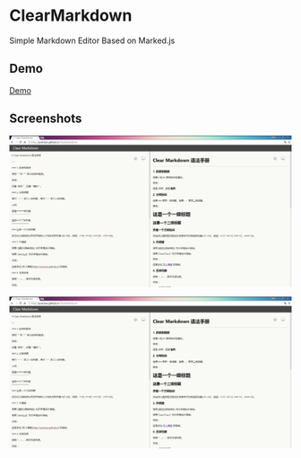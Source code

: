 # ClearMarkdown
Simple Markdown Editor Based on Marked.js

## Demo

[Demo](http://justclear.github.io/ClearMarkdown)

## Screenshots

![screenshot](img/screenshot-1.png)


![screenshot](img/screenshot-1.png)
